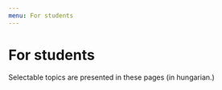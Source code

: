 ```yaml
---
menu: For students
---
```


# For students

Selectable topics are presented in these pages (in hungarian.)
